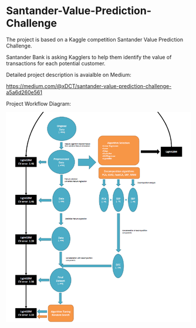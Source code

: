 # Santander-Value-Prediction-Challenge
The project is based on a Kaggle competition Santander Value Prediction Challenge.

Santander Bank is asking Kagglers to help them identify the value of transactions for each potential customer.

Detailed project description is avaialble on Medium:

https://medium.com/@xDCT/santander-value-prediction-challenge-a5a6d260e561

Project Workflow Diagram:

![Workflow](Workflow.png)

